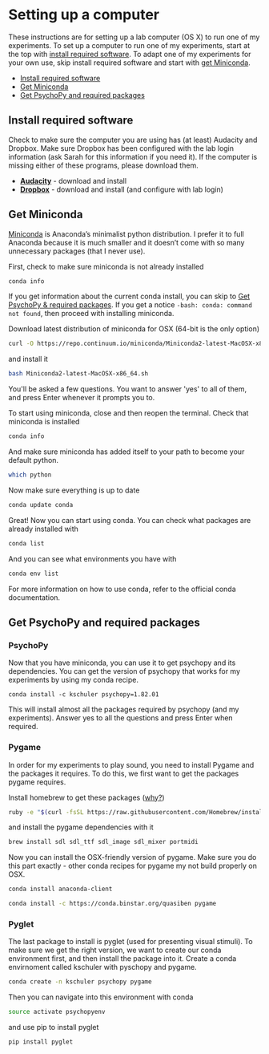 
# Setting up a computer

These instructions are for setting up a lab computer (OS X) to run one of my experiments.  To set up a computer to run one of my experiments, start at the top with [install required software](#install-required-software).  To adapt one of my experiments for your own use, skip install required software and start with [get Miniconda](#get-miniconda).

- [Install required software](#install-required-software)
- [Get Miniconda](#get-miniconda)
- [Get PsychoPy and required packages](#get-psychopy-and-required-packages)

## Install required software
Check to make sure the computer you are using has (at least) Audacity and Dropbox. Make sure Dropbox has been configured with the lab login information (ask Sarah for this information if you need it).  If the computer is missing either of these programs, please download them.

*  **[Audacity][1]**  - download and install
*  **[Dropbox][2]** - download and install (and configure with lab login)

## Get Miniconda
[Miniconda][3] is Anaconda’s minimalist python distribution.  I prefer it to full Anaconda because it is much smaller and it doesn’t come with so many unnecessary packages (that I never use).  

First, check to make sure miniconda is not already installed
```bash
conda info

```
If you get information about the current conda install, you can skip to [Get PsychoPy & required packages](#get-psychopy-required-packages).  If you get a notice `-bash: conda: command not found`, then proceed with installing miniconda.

Download latest distribution of miniconda for OSX (64-bit is the only option)
```bash
curl -O https://repo.continuum.io/miniconda/Miniconda2-latest-MacOSX-x86_64.sh  
```
and install it
```bash
bash Miniconda2-latest-MacOSX-x86_64.sh  
```

You'll be asked a few questions.  You want to answer 'yes' to all of them, and press Enter whenever it prompts you to.

To start using miniconda, close and then reopen the terminal.
Check that miniconda is installed
```bash
conda info
```

And make sure miniconda has added itself to your path to become your default python.

```bash
which python
```

Now make sure everything is up to date
```bash
conda update conda
```

Great! Now you can start using conda.  You can check what packages are already installed with
```bash
conda list
```

And you can see what environments you have with
```bash
conda env list
```

For more information on how to use conda, refer to the official conda documentation.

## Get PsychoPy and required packages

### PsychoPy

Now that you have miniconda, you can use it to get psychopy and its dependencies.  You can get the version of psychopy that works for my experiments by using my conda recipe.

```
conda install -c kschuler psychopy=1.82.01
```

This will install almost all the packages required by psychopy (and my experiments).  Answer yes to all the questions and press Enter when required.

### Pygame
In order for my experiments to play sound, you need to install Pygame and the packages it requires.  To do this, we first want to get the packages pygame requires.

Install homebrew to get these packages ([why?](https://groups.google.com/forum/#!topic/psychopy-dev/dratQzqNJ-k))
```bash
ruby -e "$(curl -fsSL https://raw.githubusercontent.com/Homebrew/install/master/install)"
```

and install the pygame dependencies with it
```bash
brew install sdl sdl_ttf sdl_image sdl_mixer portmidi
```

Now you can install the OSX-friendly version of pygame.  Make sure you do this part exactly - other conda recipes for pygame my not build properly on OSX.
```bash
conda install anaconda-client
```
```bash
conda install -c https://conda.binstar.org/quasiben pygame
```

### Pyglet
The last package to install is pyglet (used for presenting visual stimuli).  To make sure we get the right version, we want to create our conda environment first, and then install the package into it.
Create a conda envirnoment called kschuler with pyschopy and pygame.
```bash
conda create -n kschuler psychopy pygame
```

Then you can navigate into this environment with conda
```bash
source activate psychopyenv
```

and use pip to install pyglet
```bash
pip install pyglet
```


[1]:	http://www.audacityteam.org/download/mac/
[2]:	https://www.dropbox.com/
[3]:	http://conda.pydata.org/docs/install/quick.html
